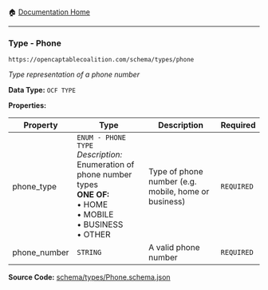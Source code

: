 :house: [Documentation Home](/README.md)

---

### Type - Phone

`https://opencaptablecoalition.com/schema/types/phone`

_Type representation of a phone number_

**Data Type:** `OCF TYPE`

**Properties:**

| Property     | Type                                                                                                                                                                 | Description                                          | Required   |
| ------------ | -------------------------------------------------------------------------------------------------------------------------------------------------------------------- | ---------------------------------------------------- | ---------- |
| phone_type   | `ENUM - PHONE TYPE`</br>_Description:_ Enumeration of phone number types</br>**ONE OF:**</br>&bull; HOME</br>&bull; MOBILE</br>&bull; BUSINESS</br>&bull; OTHER</br> | Type of phone number (e.g. mobile, home or business) | `REQUIRED` |
| phone_number | `STRING`                                                                                                                                                             | A valid phone number                                 | `REQUIRED` |

**Source Code:** [schema/types/Phone.schema.json](/schema/types/Phone.schema.json)
